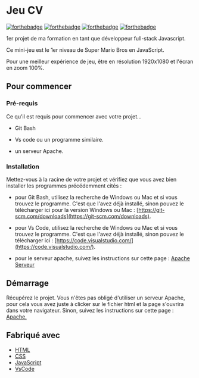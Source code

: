 # Jeu CV
[![forthebadge](https://forthebadge.com/images/badges/built-by-developers.svg)](https://forthebadge.com) [![forthebadge](https://forthebadge.com/images/badges/uses-html.svg)](https://forthebadge.com) [![forthebadge](https://forthebadge.com/images/badges/uses-css.svg)](https://forthebadge.com)  [![forthebadge](https://forthebadge.com/images/badges/uses-js.svg)](https://forthebadge.com)

1er projet de ma formation en tant que développeur full-stack Javascript.

Ce mini-jeu est le 1er niveau de Super Mario Bros en JavaScript.

Pour une meilleur expérience de jeu, être en résolution 1920x1080 et l'écran en zoom 100%.

## Pour commencer

### Pré-requis

Ce qu'il est requis pour commencer avec votre projet...

- Git Bash

- Vs code ou un programme similaire.

- un serveur Apache.

### Installation

Mettez-vous à la racine de votre projet et vérifiez que vous avez bien installer les programmes précédemment cités :

- pour Git Bash, utilisez la recherche de Windows ou Mac et si vous trouvez le programme. C'est que l'avez déjà installé, sinon pouvez le télécharger ici pour la version Windows ou Mac : [https://git-scm.com/downloads](https://git-scm.com/downloads).

- pour Vs Code, utilisez la recherche de Windows ou Mac et si vous trouvez le programme. C'est que l'avez déjà installé, sinon pouvez le télécharger ici : [https://code.visualstudio.com/](https://code.visualstudio.com/).

- pour le serveur apache, suivez les instructions sur cette page : [Apache Serveur](https://blog.lws-hosting.com/creation-de-sites-web/installer-et-configurer-serveur-apache#:~:text=Pour%20cela%2C%20rendez%2Dvous%20dans,de%20d%C3%A9marrer%20le%20serveur%20Apache.)

## Démarrage

Récupérez le projet.
Vous n'êtes pas obligé d'utiliser un serveur Apache, pour cela vous avez juste à clicker sur le fichier html et la page s'ouvrira dans votre navigateur.
Sinon, suivez les instructions sur cette page : [Apache.](https://blog.lws-hosting.com/creation-de-sites-web/installer-et-configurer-serveur-apache#:~:text=Pour%20cela%2C%20rendez%2Dvous%20dans,de%20d%C3%A9marrer%20le%20serveur%20Apache.)

## Fabriqué avec
* [HTML](https://developer.mozilla.org/fr/docs/Web/HTML)
* [CSS](https://developer.mozilla.org/fr/docs/Web/CSS)
* [JavaScript](https://developer.mozilla.org/fr/docs/Web/JavaScript)
* [VsCode](https://code.visualstudio.com/)
